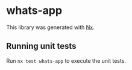 # whats-app

This library was generated with [Nx](https://nx.dev).

## Running unit tests

Run `nx test whats-app` to execute the unit tests.
